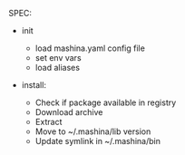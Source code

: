 SPEC:
- init
  - load mashina.yaml config file
  - set env vars
  - load aliases

- install:
  - Check if package available in registry
  - Download archive
  - Extract
  - Move to ~/.mashina/lib version
  - Update symlink in ~/.mashina/bin
